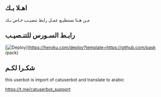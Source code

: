 ## اهـلا بـك
مـن هـنا تستطيـع عمـل رابط تنصيـب خـاص بـك

## رابـط السـورس للتنـصيـب

[![Deploy](https://www.herokucdn.com/deploy/button.svg)](https://heroku.com/deploy?template=https://github.com/pask
/pack)

## شكـرا لكـم 


this userbot is import of catuserbot and translate to arabic

https://t.me/catuserbot_support
